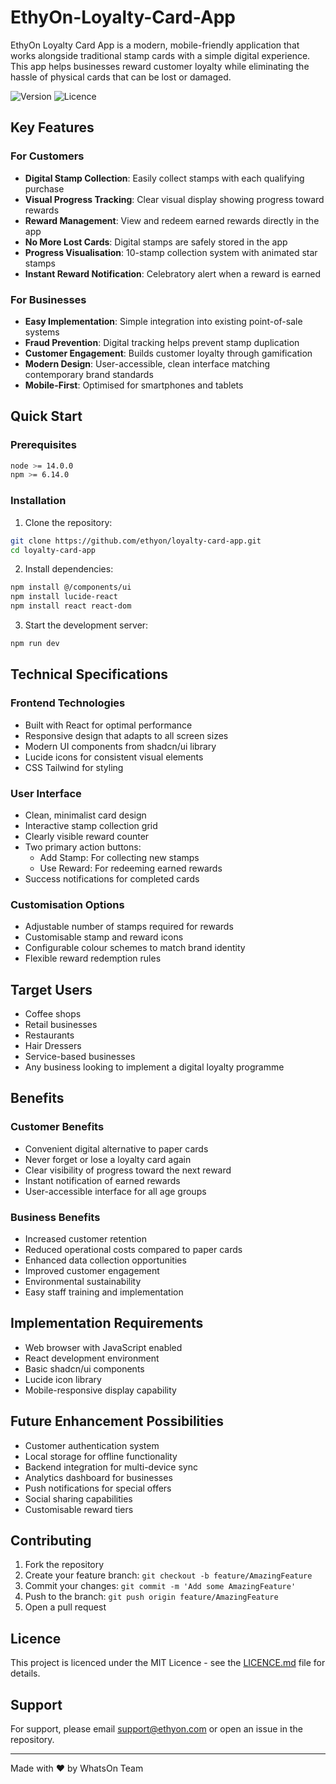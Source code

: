 # EthyOn-Loyalty-Card-App

EthyOn Loyalty Card App is a modern, mobile-friendly application that works alongside traditional stamp cards with a simple digital experience. This app helps businesses reward customer loyalty while eliminating the hassle of physical cards that can be lost or damaged.

![Version](https://img.shields.io/badge/version-1.0.0-blue.svg)
![Licence](https://img.shields.io/badge/licence-MIT-green.svg)

## Key Features

### For Customers
* **Digital Stamp Collection**: Easily collect stamps with each qualifying purchase
* **Visual Progress Tracking**: Clear visual display showing progress toward rewards
* **Reward Management**: View and redeem earned rewards directly in the app
* **No More Lost Cards**: Digital stamps are safely stored in the app
* **Progress Visualisation**: 10-stamp collection system with animated star stamps
* **Instant Reward Notification**: Celebratory alert when a reward is earned

### For Businesses
* **Easy Implementation**: Simple integration into existing point-of-sale systems
* **Fraud Prevention**: Digital tracking helps prevent stamp duplication
* **Customer Engagement**: Builds customer loyalty through gamification
* **Modern Design**: User-accessible, clean interface matching contemporary brand standards
* **Mobile-First**: Optimised for smartphones and tablets

## Quick Start

### Prerequisites

```bash
node >= 14.0.0
npm >= 6.14.0
```

### Installation

1. Clone the repository:
```bash
git clone https://github.com/ethyon/loyalty-card-app.git
cd loyalty-card-app
```

2. Install dependencies:
```bash
npm install @/components/ui
npm install lucide-react
npm install react react-dom
```

3. Start the development server:
```bash
npm run dev
```

## Technical Specifications

### Frontend Technologies
* Built with React for optimal performance
* Responsive design that adapts to all screen sizes
* Modern UI components from shadcn/ui library
* Lucide icons for consistent visual elements
* CSS Tailwind for styling

### User Interface
* Clean, minimalist card design
* Interactive stamp collection grid
* Clearly visible reward counter
* Two primary action buttons:
   * Add Stamp: For collecting new stamps
   * Use Reward: For redeeming earned rewards
* Success notifications for completed cards

### Customisation Options
* Adjustable number of stamps required for rewards
* Customisable stamp and reward icons
* Configurable colour schemes to match brand identity
* Flexible reward redemption rules

## Target Users
* Coffee shops
* Retail businesses
* Restaurants
* Hair Dressers
* Service-based businesses
* Any business looking to implement a digital loyalty programme

## Benefits

### Customer Benefits
* Convenient digital alternative to paper cards
* Never forget or lose a loyalty card again
* Clear visibility of progress toward the next reward
* Instant notification of earned rewards
* User-accessible interface for all age groups

### Business Benefits
* Increased customer retention
* Reduced operational costs compared to paper cards
* Enhanced data collection opportunities
* Improved customer engagement
* Environmental sustainability
* Easy staff training and implementation

## Implementation Requirements
* Web browser with JavaScript enabled
* React development environment
* Basic shadcn/ui components
* Lucide icon library
* Mobile-responsive display capability

## Future Enhancement Possibilities
* Customer authentication system
* Local storage for offline functionality
* Backend integration for multi-device sync
* Analytics dashboard for businesses
* Push notifications for special offers
* Social sharing capabilities
* Customisable reward tiers

## Contributing

1. Fork the repository
2. Create your feature branch: `git checkout -b feature/AmazingFeature`
3. Commit your changes: `git commit -m 'Add some AmazingFeature'`
4. Push to the branch: `git push origin feature/AmazingFeature`
5. Open a pull request

## Licence

This project is licenced under the MIT Licence - see the [LICENCE.md](LICENCE.md) file for details.

## Support

For support, please email support@ethyon.com or open an issue in the repository.

---

Made with ❤️ by WhatsOn Team
